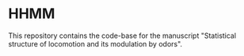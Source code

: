 # HHMM
This repository contains the code-base for the manuscript "Statistical structure of locomotion and its modulation by odors".
